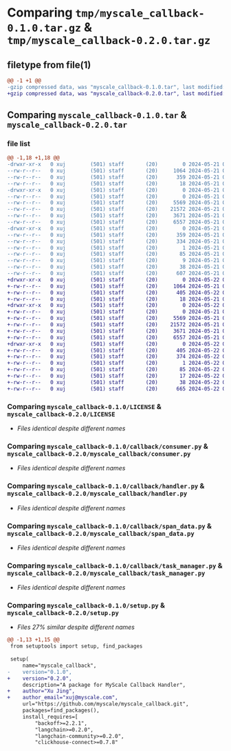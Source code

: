# Comparing `tmp/myscale_callback-0.1.0.tar.gz` & `tmp/myscale_callback-0.2.0.tar.gz`

## filetype from file(1)

```diff
@@ -1 +1 @@
-gzip compressed data, was "myscale_callback-0.1.0.tar", last modified: Tue May 21 06:02:12 2024, max compression
+gzip compressed data, was "myscale_callback-0.2.0.tar", last modified: Wed May 22 01:56:54 2024, max compression
```

## Comparing `myscale_callback-0.1.0.tar` & `myscale_callback-0.2.0.tar`

### file list

```diff
@@ -1,18 +1,18 @@
-drwxr-xr-x   0 xuj        (501) staff       (20)        0 2024-05-21 06:02:12.234823 myscale_callback-0.1.0/
--rw-r--r--   0 xuj        (501) staff       (20)     1064 2024-05-21 03:32:44.000000 myscale_callback-0.1.0/LICENSE
--rw-r--r--   0 xuj        (501) staff       (20)      359 2024-05-21 06:02:12.234655 myscale_callback-0.1.0/PKG-INFO
--rw-r--r--   0 xuj        (501) staff       (20)       18 2024-05-21 03:32:44.000000 myscale_callback-0.1.0/README.md
-drwxr-xr-x   0 xuj        (501) staff       (20)        0 2024-05-21 06:02:12.233688 myscale_callback-0.1.0/callback/
--rw-r--r--   0 xuj        (501) staff       (20)        0 2024-05-21 05:08:28.000000 myscale_callback-0.1.0/callback/__init__.py
--rw-r--r--   0 xuj        (501) staff       (20)     5569 2024-05-21 05:09:24.000000 myscale_callback-0.1.0/callback/consumer.py
--rw-r--r--   0 xuj        (501) staff       (20)    21572 2024-05-21 05:11:16.000000 myscale_callback-0.1.0/callback/handler.py
--rw-r--r--   0 xuj        (501) staff       (20)     3671 2024-05-21 05:11:16.000000 myscale_callback-0.1.0/callback/span_data.py
--rw-r--r--   0 xuj        (501) staff       (20)     6557 2024-05-21 05:11:16.000000 myscale_callback-0.1.0/callback/task_manager.py
-drwxr-xr-x   0 xuj        (501) staff       (20)        0 2024-05-21 06:02:12.234457 myscale_callback-0.1.0/myscale_callback.egg-info/
--rw-r--r--   0 xuj        (501) staff       (20)      359 2024-05-21 06:02:12.000000 myscale_callback-0.1.0/myscale_callback.egg-info/PKG-INFO
--rw-r--r--   0 xuj        (501) staff       (20)      334 2024-05-21 06:02:12.000000 myscale_callback-0.1.0/myscale_callback.egg-info/SOURCES.txt
--rw-r--r--   0 xuj        (501) staff       (20)        1 2024-05-21 06:02:12.000000 myscale_callback-0.1.0/myscale_callback.egg-info/dependency_links.txt
--rw-r--r--   0 xuj        (501) staff       (20)       85 2024-05-21 06:02:12.000000 myscale_callback-0.1.0/myscale_callback.egg-info/requires.txt
--rw-r--r--   0 xuj        (501) staff       (20)        9 2024-05-21 06:02:12.000000 myscale_callback-0.1.0/myscale_callback.egg-info/top_level.txt
--rw-r--r--   0 xuj        (501) staff       (20)       38 2024-05-21 06:02:12.234873 myscale_callback-0.1.0/setup.cfg
--rw-r--r--   0 xuj        (501) staff       (20)      607 2024-05-21 05:56:11.000000 myscale_callback-0.1.0/setup.py
+drwxr-xr-x   0 xuj        (501) staff       (20)        0 2024-05-22 01:56:54.817934 myscale_callback-0.2.0/
+-rw-r--r--   0 xuj        (501) staff       (20)     1064 2024-05-21 03:32:44.000000 myscale_callback-0.2.0/LICENSE
+-rw-r--r--   0 xuj        (501) staff       (20)      405 2024-05-22 01:56:54.817738 myscale_callback-0.2.0/PKG-INFO
+-rw-r--r--   0 xuj        (501) staff       (20)       18 2024-05-21 03:32:44.000000 myscale_callback-0.2.0/README.md
+drwxr-xr-x   0 xuj        (501) staff       (20)        0 2024-05-22 01:56:54.816910 myscale_callback-0.2.0/myscale_callback/
+-rw-r--r--   0 xuj        (501) staff       (20)        0 2024-05-21 05:08:28.000000 myscale_callback-0.2.0/myscale_callback/__init__.py
+-rw-r--r--   0 xuj        (501) staff       (20)     5569 2024-05-21 05:09:24.000000 myscale_callback-0.2.0/myscale_callback/consumer.py
+-rw-r--r--   0 xuj        (501) staff       (20)    21572 2024-05-21 05:11:16.000000 myscale_callback-0.2.0/myscale_callback/handler.py
+-rw-r--r--   0 xuj        (501) staff       (20)     3671 2024-05-21 05:11:16.000000 myscale_callback-0.2.0/myscale_callback/span_data.py
+-rw-r--r--   0 xuj        (501) staff       (20)     6557 2024-05-21 05:11:16.000000 myscale_callback-0.2.0/myscale_callback/task_manager.py
+drwxr-xr-x   0 xuj        (501) staff       (20)        0 2024-05-22 01:56:54.817577 myscale_callback-0.2.0/myscale_callback.egg-info/
+-rw-r--r--   0 xuj        (501) staff       (20)      405 2024-05-22 01:56:54.000000 myscale_callback-0.2.0/myscale_callback.egg-info/PKG-INFO
+-rw-r--r--   0 xuj        (501) staff       (20)      374 2024-05-22 01:56:54.000000 myscale_callback-0.2.0/myscale_callback.egg-info/SOURCES.txt
+-rw-r--r--   0 xuj        (501) staff       (20)        1 2024-05-22 01:56:54.000000 myscale_callback-0.2.0/myscale_callback.egg-info/dependency_links.txt
+-rw-r--r--   0 xuj        (501) staff       (20)       85 2024-05-22 01:56:54.000000 myscale_callback-0.2.0/myscale_callback.egg-info/requires.txt
+-rw-r--r--   0 xuj        (501) staff       (20)       17 2024-05-22 01:56:54.000000 myscale_callback-0.2.0/myscale_callback.egg-info/top_level.txt
+-rw-r--r--   0 xuj        (501) staff       (20)       38 2024-05-22 01:56:54.817974 myscale_callback-0.2.0/setup.cfg
+-rw-r--r--   0 xuj        (501) staff       (20)      665 2024-05-22 01:55:22.000000 myscale_callback-0.2.0/setup.py
```

### Comparing `myscale_callback-0.1.0/LICENSE` & `myscale_callback-0.2.0/LICENSE`

 * *Files identical despite different names*

### Comparing `myscale_callback-0.1.0/callback/consumer.py` & `myscale_callback-0.2.0/myscale_callback/consumer.py`

 * *Files identical despite different names*

### Comparing `myscale_callback-0.1.0/callback/handler.py` & `myscale_callback-0.2.0/myscale_callback/handler.py`

 * *Files identical despite different names*

### Comparing `myscale_callback-0.1.0/callback/span_data.py` & `myscale_callback-0.2.0/myscale_callback/span_data.py`

 * *Files identical despite different names*

### Comparing `myscale_callback-0.1.0/callback/task_manager.py` & `myscale_callback-0.2.0/myscale_callback/task_manager.py`

 * *Files identical despite different names*

### Comparing `myscale_callback-0.1.0/setup.py` & `myscale_callback-0.2.0/setup.py`

 * *Files 27% similar despite different names*

```diff
@@ -1,13 +1,15 @@
 from setuptools import setup, find_packages
 
 setup(
     name="myscale_callback",
-    version="0.1.0",
+    version="0.2.0",
     description="A package for MyScale Callback Handler",
+    author="Xu Jing",
+    author_email="xuj@myscale.com",
     url="https://github.com/myscale/myscale_callback.git",
     packages=find_packages(),
     install_requires=[
         "backoff>=2.2.1",
         "langchain>=0.2.0",
         "langchain-community>=0.2.0",
         "clickhouse-connect>=0.7.8"
```

